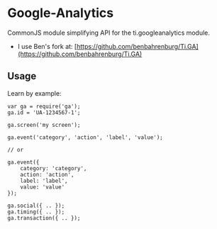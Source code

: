 # Google-Analytics
CommonJS module simplifying API for the ti.googleanalytics module.

- I use Ben's fork at: [https://github.com/benbahrenburg/Ti.GA](https://github.com/benbahrenburg/Ti.GA)

## Usage
Learn by example:

```
var ga = require('ga');
ga.id = 'UA-1234567-1';

ga.screen('my screen');

ga.event('category', 'action', 'label', 'value');

// or

ga.event({
	category: 'category',
	action: 'action',
	label: 'label',
	value: 'value'
});

ga.social({ .. });
ga.timing({ .. });
ga.transaction({ .. });
```